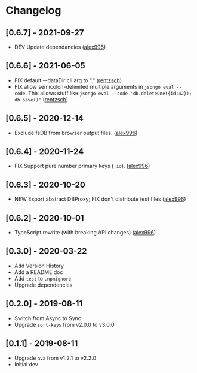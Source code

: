 # Changelog

## [0.6.7] - 2021-09-27

- DEV Update dependancies ([alex996](https://github.com/rentzsch/jsongo/pull/23))

## [0.6.6] - 2021-06-05

- FIX default --dataDir cli arg to "." ([rentzsch](https://github.com/rentzsch/jsongo/commit/af693a5697c09b75a09c6964e5cbfb75af423863))
- FIX allow semicolon-delimited multiple arguments in `jsongo eval --code`. This allows stuff like `jsongo eval --code 'db.deleteOne({id:42}); db.save()'` ([rentzsch](https://github.com/rentzsch/jsongo/commit/6f6e3a3e7811c77859b6b5fbe562a792fd330540))

## [0.6.5] - 2020-12-14

- Exclude fsDB from browser output files. ([alex996](https://github.com/rentzsch/jsongo/pull/15))

## [0.6.4] - 2020-11-24

- FIX Support pure number primary keys (`_id`). ([alex996](https://github.com/rentzsch/jsongo/pull/13))

## [0.6.3] - 2020-10-20

- NEW Export abstract DBProxy; FIX don't distribute test files ([alex996](https://github.com/rentzsch/jsongo/pull/12))

## [0.6.2] - 2020-10-01

- TypeScript rewrite (with breaking API changes) ([alex996](https://github.com/rentzsch/jsongo/pull/10))

## [0.3.0] - 2020-03-22

- Add Version History
- Add a README doc
- Add `test` to `.npmignore`
- Upgrade dependencies

## [0.2.0] - 2019-08-11

- Switch from Async to Sync
- Upgrade `sort-keys` from v2.0.0 to v3.0.0

## [0.1.1] - 2019-08-11

- Upgrade `ava` from v1.2.1 to v2.2.0
- Initial dev
